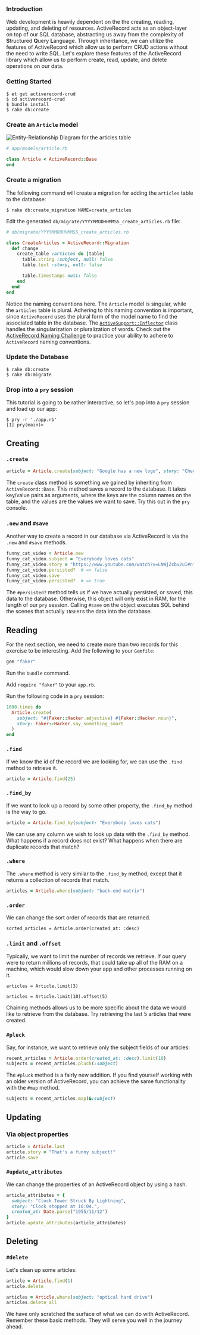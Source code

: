 ### Introduction

Web development is heavily dependent on the the creating, reading, updating, and deleting of resources. ActiveRecord acts as an object-layer on top of our SQL database, abstracting us away from the complexity of **S**tructured **Q**uery **L**anguage. Through inheritance, we can utilize the features of ActiveRecord which allow us to perform CRUD actions without the need to write SQL. Let's explore these features of the ActiveRecord library which allow us to perform create, read, update, and delete operations on our data.

### Getting Started

```no-highlight
$ et get activerecord-crud
$ cd activerecord-crud
$ bundle install
$ rake db:create
```

### Create an `Article` model

![Entity-Relationship Diagram for the articles table](https://s3.amazonaws.com/horizon-production/images/erd-articles.png)

```ruby
# app/models/article.rb

class Article < ActiveRecord::Base
end
```

### Create a migration

The following command will create a migration for adding the `articles` table to the database:

```no-highlight
$ rake db:create_migration NAME=create_articles
```

Edit the generated `db/migrate/YYYYMMDDHHMMSS_create_articles.rb` file:

```ruby
# db/migrate/YYYYMMDDHHMMSS_create_articles.rb

class CreateArticles < ActiveRecord::Migration
  def change
    create_table :articles do |table|
      table.string :subject, null: false
      table.text :story, null: false

      table.timestamps null: false
    end
  end
end
```

Notice the naming conventions here. The `Article` model is singular, while the `articles` table is plural. Adhering to this naming convention is important, since `ActiveRecord` uses the plural form of the model name to find the associated table in the database. The [`ActiveSupport::Inflector`](http://api.rubyonrails.org/classes/ActiveSupport/Inflector.html) class handles the singularization or pluralization of words. Check out the [ActiveRecord Naming Challenge](http://ar-naming.herokuapp.com/) to practice your ability to adhere to `ActiveRecord` naming conventions.

### Update the Database

```no-highlight
$ rake db:create
$ rake db:migrate
```

### Drop into a `pry` session

This tutorial is going to be rather interactive, so let's pop into a `pry` session and load up our app:

```no-highlight
$ pry -r './app.rb'
[1] pry(main)>
```

## Creating

### `.create`

```ruby
article = Article.create(subject: "Google has a new logo", story: "Check it out!")
```

The `create` class method is something we gained by inheriting from `ActiveRecord::Base`. This method saves a record to the database. It takes key/value pairs as arguments, where the keys are the column names on the table, and the values are the values we want to save. Try this out in the `pry` console.

### `.new` and `#save`

Another way to create a record in our database via ActiveRecord is via the `.new` and `#save` methods.

```ruby
funny_cat_video = Article.new
funny_cat_video.subject = "Everybody loves cats"
funny_cat_video.story = "https://www.youtube.com/watch?v=LNWjZcbv2uI#nf"
funny_cat_video.persisted?  # => false
funny_cat_video.save
funny_cat_video.persisted?  # => true
```

The `#persisted?` method tells us if we have actually persisted, or saved, this data to the database. Otherwise, this object will only exist in RAM, for the length of our `pry` session. Calling `#save` on the object executes SQL behind the scenes that actually `INSERT`s the data into the database.

## Reading

For the next section, we need to create more than two records for this exercise to be interesting. Add the following to your `Gemfile`:

```ruby
gem "faker"
```

Run the `bundle` command.

Add `require "faker"` to your `app.rb`.

Run the following code in a `pry` session:

```ruby
1000.times do
  Article.create(
    subject: "#{Faker::Hacker.adjective} #{Faker::Hacker.noun}",
    story: Faker::Hacker.say_something_smart
  )
end
```

### `.find`

If we know the id of the record we are looking for, we can use the `.find` method to retrieve it.

```ruby
article = Article.find(25)
```

### `.find_by`

If we want to look up a record by some other property, the `.find_by` method is the way to go.

```ruby
article = Article.find_by(subject: "Everybody loves cats")
```

We can use any column we wish to look up data with the `.find_by` method. What happens if a record does not exist? What happens when there are duplicate records that match?

### `.where`

The `.where` method is very similar to the `.find_by` method, except that it returns a collection of records that match.

```ruby
articles = Article.where(subject: "back-end matrix")
```

### `.order`

We can change the sort order of records that are returned.

```
sorted_articles = Article.order(created_at: :desc)
```

### `.limit` and `.offset`

Typically, we want to limit the number of records we retrieve. If our query were to return millions of records, that could take up all of the RAM on a machine, which would slow down your app and other processes running on it.

```
articles = Article.limit(3)

articles = Article.limit(10).offset(5)
```

Chaining methods allows us to be more specific about the data we would like to retrieve from the database. Try retrieving the last 5 articles that were created.

### `#pluck`

Say, for instance, we want to retrieve only the subject fields of our articles:

```ruby
recent_articles = Article.order(created_at: :desc).limit(10)
subjects = recent_articles.pluck(:subject)
```

The `#pluck` method is a fairly new addition. If you find yourself working with an older version of ActiveRecord, you can achieve the same functionality with the `#map` method.

```ruby
subjects = recent_articles.map(&:subject)
```

## Updating

### Via object properties

```ruby
article = Article.last
article.story = "That's a funny subject!"
article.save
```

### `#update_attributes`

We can change the properties of an ActiveRecord object by using a hash.

```ruby
article_attributes = {
  subject: "Clock Tower Struck By Lightning",
  story: "Clock stopped at 10:04.",
  created_at: Date.parse("1955/11/12")
}
article.update_attributes(article_attributes)
```

## Deleting

### `#delete`

Let's clean up some articles:

```ruby
article = Article.find(1)
article.delete
```

```ruby
articles = Article.where(subject: "optical hard drive")
articles.delete_all
```

We have only scratched the surface of what we can do with ActiveRecord. Remember these basic methods. They will serve you well in the journey ahead.
